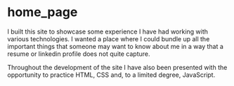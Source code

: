 # home_page

I built this site to showcase some experience I have had working with various technologies. I wanted a place where I could bundle up all the important things that someone may want to know about me in a way that a resume or linkedin profile does not quite capture. 

Throughout the development of the site I have also been presented with the opportunity to practice HTML, CSS and, to a limited degree, JavaScript. 
